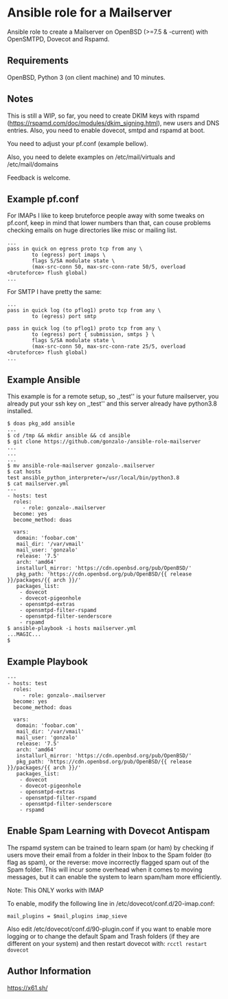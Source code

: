 Ansible role for a Mailserver
=============================

Ansible role to create a Mailserver on OpenBSD (>=7.5 & -current) with OpenSMTPD, Dovecot and Rspamd.

Requirements
------------

OpenBSD, Python 3 (on client machine) and 10 minutes.

Notes
-----

This is still a WIP, so far, you need to create DKIM keys with rspamd (https://rspamd.com/doc/modules/dkim_signing.html),
new users and DNS entries. Also, you need to enable dovecot, smtpd and rspamd at boot.

You need to adjust your pf.conf (example bellow).

Also, you need to delete examples on /etc/mail/virtuals and /etc/mail/domains

Feedback is welcome.

Example pf.conf
---------------

For IMAPs I like to keep bruteforce people away with some tweaks on pf.conf, keep in mind that
lower numbers than that, can couse problems checking emails on huge directories like misc or mailing list.

```
...
pass in quick on egress proto tcp from any \
        to (egress) port imaps \
        flags S/SA modulate state \
        (max-src-conn 50, max-src-conn-rate 50/5, overload <bruteforce> flush global)
...
```

For SMTP I have pretty the same:

```
...
pass in quick log (to pflog1) proto tcp from any \
        to (egress) port smtp

pass in quick log (to pflog1) proto tcp from any \
        to (egress) port { submission, smtps } \
        flags S/SA modulate state \
        (max-src-conn 50, max-src-conn-rate 25/5, overload <bruteforce> flush global)
...
```

Example Ansible
---------------

This example is for a remote setup, so ,,test'' is your future mailserver, you
already put your ssh key on ,,test'' and this server already have python3.8
installed.

```
$ doas pkg_add ansible
...
$ cd /tmp && mkdir ansible && cd ansible
$ git clone https://github.com/gonzalo-/ansible-role-mailserver
...
...
...
$ mv ansible-role-mailserver gonzalo-.mailserver
$ cat hosts
test ansible_python_interpreter=/usr/local/bin/python3.8
$ cat mailserver.yml
---
- hosts: test
  roles:
     - role: gonzalo-.mailserver
  become: yes
  become_method: doas

  vars:
   domain: 'foobar.com'
   mail_dir: '/var/vmail'
   mail_user: 'gonzalo'
   release: '7.5'
   arch: 'amd64'
   installurl_mirror: 'https://cdn.openbsd.org/pub/OpenBSD/'
   pkg_path: 'https://cdn.openbsd.org/pub/OpenBSD/{{ release }}/packages/{{ arch }}/'
   packages_list:
    - dovecot
    - dovecot-pigeonhole
    - opensmtpd-extras
    - opensmtpd-filter-rspamd
    - opensmtpd-filter-senderscore
    - rspamd
$ ansible-playbook -i hosts mailserver.yml
...MAGIC...
$
```

Example Playbook
----------------
```
---
- hosts: test
  roles:
     - role: gonzalo-.mailserver
  become: yes
  become_method: doas

  vars:
   domain: 'foobar.com'
   mail_dir: '/var/vmail'
   mail_user: 'gonzalo'
   release: '7.5'
   arch: 'amd64'
   installurl_mirror: 'https://cdn.openbsd.org/pub/OpenBSD/'
   pkg_path: 'https://cdn.openbsd.org/pub/OpenBSD/{{ release }}/packages/{{ arch }}/'
   packages_list:
    - dovecot
    - dovecot-pigeonhole
    - opensmtpd-extras
    - opensmtpd-filter-rspamd
    - opensmtpd-filter-senderscore
    - rspamd
```

Enable Spam Learning with Dovecot Antispam
------------------------------------------
The rspamd system can be trained to learn spam (or ham) by checking if users move
their email from a folder in their Inbox to the Spam folder (to flag as spam), or
the reverse: move incorrectly flagged spam out of the Spam folder. This will incur
some overhead when it comes to moving messages, but it can enable the system to learn
spam/ham more efficiently.

Note: This ONLY works with IMAP

To enable, modify the following line in /etc/dovecot/conf.d/20-imap.conf:
```
mail_plugins = $mail_plugins imap_sieve
```

Also edit /etc/dovecot/conf.d/90-plugin.conf if you want to enable more logging
or to change the default Spam and Trash folders (if they are different on your system)
and then restart dovecot with: ```rcctl restart dovecot```


Author Information
------------------

https://x61.sh/
